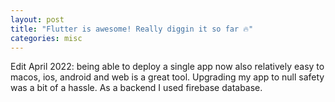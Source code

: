 ```yaml
---
layout: post
title: "Flutter is awesome! Really diggin it so far 🔥"
categories: misc
---
```



Edit April 2022: being able to deploy a single app now also relatively easy to macos, ios, android and web is 
a great tool.
Upgrading my app to null safety was a bit of a hassle.
As a backend I used firebase database.